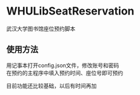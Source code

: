 # WHULibSeatReservation
武汉大学图书馆座位预约脚本
## 使用方法
用记事本打开config.json文件，修改账号和密码  
在预约的主程序中填入预约时间、座位号即可预约


目前功能还比较基础，以后有时间再加
